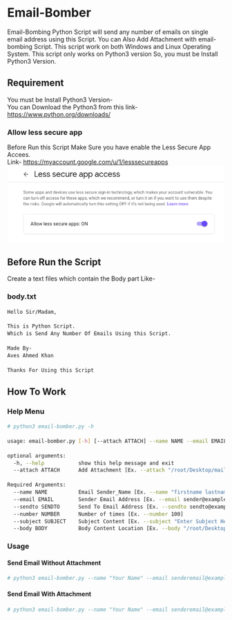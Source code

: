 # Email-Bomber
Email-Bombing Python Script will send any number of emails on single email address using this Script. You can Also Add Attachment with email-bombing Script. This script work on both Windows and Linux Operating System. This script only works on Python3 version So, you must be Install Python3 Version.

## Requirement
You must be Install Python3 Version-<br/>
You can Download the Python3 from this link-
https://www.python.org/downloads/

### Allow less secure app
Before Run this Script Make Sure you have enable the Less Secure App Accees.<br/>
Link- https://myaccount.google.com/u/1/lesssecureapps
![alt text](https://github.com/av3sk77/Email-Bomber/blob/master/less-secure-app.png?raw=true)

## Before Run the Script
Create a text files which contain the Body part Like-

### body.txt
```bash
Hello Sir/Madam,

This is Python Script.
Which is Send Any Number Of Emails Using this Script.

Made By-
Aves Ahmed Khan

Thanks For Using this Script
```

## How To Work
### Help Menu
```bash
# python3 email-bomber.py -h

usage: email-bomber.py [-h] [--attach ATTACH] --name NAME --email EMAIL --sendto SENDTO --number NUMBER --subject SUBJECT --body BODY

optional arguments:
  -h, --help           show this help message and exit
  --attach ATTACH      Add Attachment [Ex. --attach "/root/Desktop/mail.csv"]

Required Arguments:
  --name NAME          Email Sender_Name [Ex. --name "firstname lastname"]
  --email EMAIL        Sender Email Address [Ex. --email sender@example.com]
  --sendto SENDTO      Send To Email Address [Ex. --sendto sendto@example.com]
  --number NUMBER      Number of times [Ex. --number 100]
  --subject SUBJECT    Subject Content [Ex. --subject "Enter Subject Here"]
  --body BODY          Body Content Location [Ex. --body "/root/Desktop/BodyContent.txt"]

```

### Usage
#### Send Email Without Attachment
```bash
# python3 email-bomber.py --name "Your Name" --email senderemail@example.com --sendto sendto@example.com --number 3 --subject "Email Subject Here" --body /root/Desktop/body.txt
```

#### Send Email With Attachment
```bash
# python3 email-bomber.py --name "Your Name" --email senderemail@example.com --sendto sendto@example.com --number 3 --subject "Email Subject Here" --body /root/Desktop/body.txt --attach /root/Desktop/mail.csv
```
